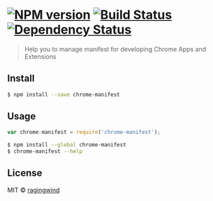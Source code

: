 #  [![NPM version][npm-image]][npm-url] [![Build Status][travis-image]][travis-url] [![Dependency Status][daviddm-url]][daviddm-image]

> Help you to manage manifest for developing Chrome Apps and Extensions


## Install

```sh
$ npm install --save chrome-manifest
```


## Usage

```js
var chrome-manifest = require('chrome-manifest');
```

```sh
$ npm install --global chrome-manifest
$ chrome-manifest --help
```

## License

MIT © [ragingwind](http://github.com/ragingwind)


[npm-url]: https://npmjs.org/package/chrome-manifest
[npm-image]: https://badge.fury.io/js/chrome-manifest.svg
[travis-url]: https://travis-ci.org/ragingwind/chrome-manifest
[travis-image]: https://travis-ci.org/ragingwind/chrome-manifest.svg?branch=master
[daviddm-url]: https://david-dm.org/ragingwind/chrome-manifest.svg?theme=shields.io
[daviddm-image]: https://david-dm.org/ragingwind/chrome-manifest
